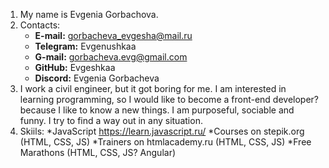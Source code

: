 1. My name is Evgenia Gorbachova.
2. Contacts:
   * **E-mail:** gorbacheva_evgesha@mail.ru
   * **Telegram:** Evgenushkaa
   * **G-mail:** gorbacheva.evg@gmail.com
   * **GitHub:** Evgeshkaa
   * **Discord:** Evgenia Gorbacheva
3. I work a civil engineer, but it got boring for me. I am interested in learning programming, so I would like to become a front-end developer? because I like to know a new things. I am purposeful, sociable and funny. I try to find a way out in any situation.
4. Skiils:
*JavaScript https://learn.javascript.ru/
*Courses on stepik.org (HTML, CSS, JS)
*Trainers on htmlacademy.ru (HTML, CSS, JS)
*Free Marathons (HTML, CSS, JS? Angular)